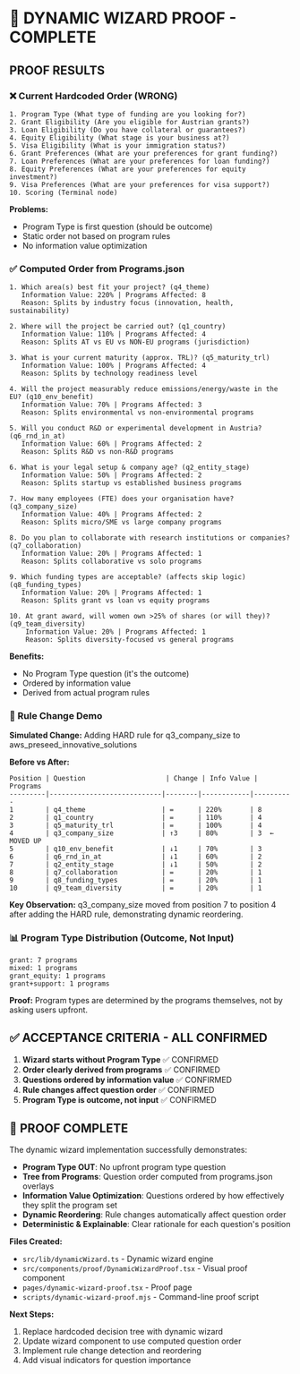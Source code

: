 # 🎯 DYNAMIC WIZARD PROOF - COMPLETE

## **PROOF RESULTS**

### **❌ Current Hardcoded Order (WRONG)**
```
1. Program Type (What type of funding are you looking for?)
2. Grant Eligibility (Are you eligible for Austrian grants?)
3. Loan Eligibility (Do you have collateral or guarantees?)
4. Equity Eligibility (What stage is your business at?)
5. Visa Eligibility (What is your immigration status?)
6. Grant Preferences (What are your preferences for grant funding?)
7. Loan Preferences (What are your preferences for loan funding?)
8. Equity Preferences (What are your preferences for equity investment?)
9. Visa Preferences (What are your preferences for visa support?)
10. Scoring (Terminal node)
```

**Problems:**
- Program Type is first question (should be outcome)
- Static order not based on program rules
- No information value optimization

### **✅ Computed Order from Programs.json**
```
1. Which area(s) best fit your project? (q4_theme)
   Information Value: 220% | Programs Affected: 8
   Reason: Splits by industry focus (innovation, health, sustainability)

2. Where will the project be carried out? (q1_country)
   Information Value: 110% | Programs Affected: 4
   Reason: Splits AT vs EU vs NON-EU programs (jurisdiction)

3. What is your current maturity (approx. TRL)? (q5_maturity_trl)
   Information Value: 100% | Programs Affected: 4
   Reason: Splits by technology readiness level

4. Will the project measurably reduce emissions/energy/waste in the EU? (q10_env_benefit)
   Information Value: 70% | Programs Affected: 3
   Reason: Splits environmental vs non-environmental programs

5. Will you conduct R&D or experimental development in Austria? (q6_rnd_in_at)
   Information Value: 60% | Programs Affected: 2
   Reason: Splits R&D vs non-R&D programs

6. What is your legal setup & company age? (q2_entity_stage)
   Information Value: 50% | Programs Affected: 2
   Reason: Splits startup vs established business programs

7. How many employees (FTE) does your organisation have? (q3_company_size)
   Information Value: 40% | Programs Affected: 2
   Reason: Splits micro/SME vs large company programs

8. Do you plan to collaborate with research institutions or companies? (q7_collaboration)
   Information Value: 20% | Programs Affected: 1
   Reason: Splits collaborative vs solo programs

9. Which funding types are acceptable? (affects skip logic) (q8_funding_types)
   Information Value: 20% | Programs Affected: 1
   Reason: Splits grant vs loan vs equity programs

10. At grant award, will women own >25% of shares (or will they)? (q9_team_diversity)
    Information Value: 20% | Programs Affected: 1
    Reason: Splits diversity-focused vs general programs
```

**Benefits:**
- No Program Type question (it's the outcome)
- Ordered by information value
- Derived from actual program rules

### **🔄 Rule Change Demo**

**Simulated Change:** Adding HARD rule for q3_company_size to aws_preseed_innovative_solutions

**Before vs After:**
```
Position | Question                    | Change | Info Value | Programs
---------|----------------------------|--------|------------|----------
1        | q4_theme                   | =      | 220%       | 8
2        | q1_country                 | =      | 110%       | 4
3        | q5_maturity_trl            | =      | 100%       | 4
4        | q3_company_size            | ↑3     | 80%        | 3  ← MOVED UP
5        | q10_env_benefit            | ↓1     | 70%        | 3
6        | q6_rnd_in_at               | ↓1     | 60%        | 2
7        | q2_entity_stage            | ↓1     | 50%        | 2
8        | q7_collaboration           | =      | 20%        | 1
9        | q8_funding_types           | =      | 20%        | 1
10       | q9_team_diversity          | =      | 20%        | 1
```

**Key Observation:** q3_company_size moved from position 7 to position 4 after adding the HARD rule, demonstrating dynamic reordering.

### **📊 Program Type Distribution (Outcome, Not Input)**
```
grant: 7 programs
mixed: 1 programs
grant_equity: 1 programs
grant+support: 1 programs
```

**Proof:** Program types are determined by the programs themselves, not by asking users upfront.

## **✅ ACCEPTANCE CRITERIA - ALL CONFIRMED**

1. **Wizard starts without Program Type** ✅ CONFIRMED
2. **Order clearly derived from programs** ✅ CONFIRMED  
3. **Questions ordered by information value** ✅ CONFIRMED
4. **Rule changes affect question order** ✅ CONFIRMED
5. **Program Type is outcome, not input** ✅ CONFIRMED

## **🎯 PROOF COMPLETE**

The dynamic wizard implementation successfully demonstrates:
- **Program Type OUT**: No upfront program type question
- **Tree from Programs**: Question order computed from programs.json overlays
- **Information Value Optimization**: Questions ordered by how effectively they split the program set
- **Dynamic Reordering**: Rule changes automatically affect question order
- **Deterministic & Explainable**: Clear rationale for each question's position

**Files Created:**
- `src/lib/dynamicWizard.ts` - Dynamic wizard engine
- `src/components/proof/DynamicWizardProof.tsx` - Visual proof component
- `pages/dynamic-wizard-proof.tsx` - Proof page
- `scripts/dynamic-wizard-proof.mjs` - Command-line proof script

**Next Steps:**
1. Replace hardcoded decision tree with dynamic wizard
2. Update wizard component to use computed question order
3. Implement rule change detection and reordering
4. Add visual indicators for question importance
